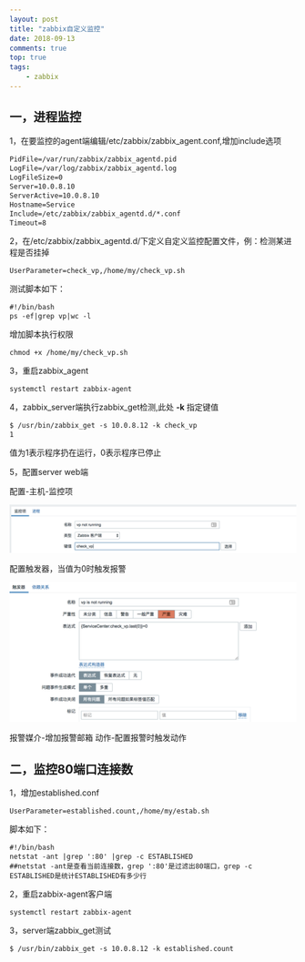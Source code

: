 ```yaml
---
layout: post
title: "zabbix自定义监控"
date: 2018-09-13
comments: true
top: true
tags:
	- zabbix
---
```


## 一，进程监控

1，在要监控的agent端编辑/etc/zabbix/zabbix_agent.conf,增加include选项

```
PidFile=/var/run/zabbix/zabbix_agentd.pid
LogFile=/var/log/zabbix/zabbix_agentd.log
LogFileSize=0
Server=10.0.8.10
ServerActive=10.0.8.10
Hostname=Service
Include=/etc/zabbix/zabbix_agentd.d/*.conf
Timeout=8
```

<!--more-->
2，在/etc/zabbix/zabbix_agentd.d/下定义自定义监控配置文件，例：检测某进程是否挂掉

```
UserParameter=check_vp,/home/my/check_vp.sh
```

测试脚本如下：

```
#!/bin/bash
ps -ef|grep vp|wc -l
```

增加脚本执行权限

```
chmod +x /home/my/check_vp.sh
```

3，重启zabbix_agent

```
systemctl restart zabbix-agent
```

4，zabbix_server端执行zabbix_get检测,此处 **-k** 指定键值

```
$ /usr/bin/zabbix_get -s 10.0.8.12 -k check_vp
1
```
值为1表示程序扔在运行，0表示程序已停止

5，配置server web端

配置-主机-监控项

![监控项](/assets/blogImg/monitor.png)

配置触发器，当值为0时触发报警

![触发器](/assets/blogImg/trigger.png)


报警媒介-增加报警邮箱
动作-配置报警时触发动作

## 二，监控80端口连接数

1，增加established.conf

```
UserParameter=established.count,/home/my/estab.sh
```

脚本如下：

```
#!/bin/bash
netstat -ant |grep ':80' |grep -c ESTABLISHED
##netstat -ant是查看当前连接数，grep ':80'是过滤出80端口，grep -c ESTABLISHED是统计ESTABLISHED有多少行
```

2，重启zabbix-agent客户端

```
systemctl restart zabbix-agent
```

3，server端zabbix_get测试

```
$ /usr/bin/zabbix_get -s 10.0.8.12 -k established.count
```




